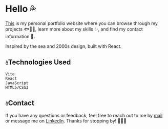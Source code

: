 # Hello 💦
[This](https://voidermalie.github.io/fannilestar) is my personal portfolio website where you can browse through my projects 🐟🐠🦈, learn more about my skills ✨, and find my contact information 🐚.

Inspired by the sea and 2000s design, built with React.

## 💧Technologies Used
    Vite
    React
    JavaScript
    HTML5/CSS3


## 💧Contact

If you have any questions or feedback, feel free to reach out to me by [mail](fannylestar@icloud.com) or message me on [LinkedIn](www.linkedin.com/in/fannilestar). Thanks for stopping by! 🤿🤿🤿